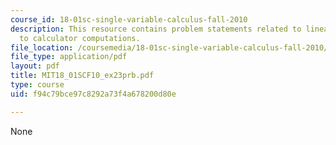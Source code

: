 ```yaml
---
course_id: 18-01sc-single-variable-calculus-fall-2010
description: This resource contains problem statements related to linear approximation
  to calculator computations.
file_location: /coursemedia/18-01sc-single-variable-calculus-fall-2010/f94c79bce97c8292a73f4a678200d80e_MIT18_01SCF10_ex23prb.pdf
file_type: application/pdf
layout: pdf
title: MIT18_01SCF10_ex23prb.pdf
type: course
uid: f94c79bce97c8292a73f4a678200d80e

---
```

None